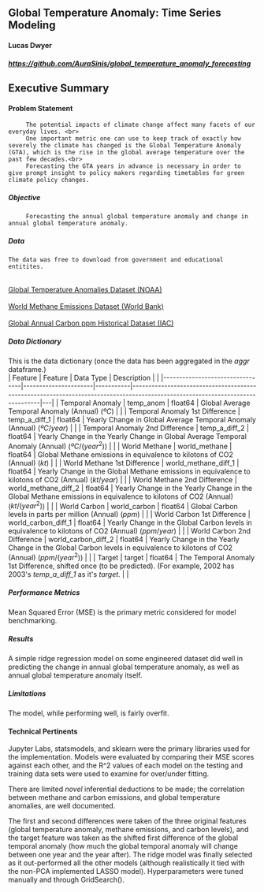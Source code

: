 ## Global Temperature Anomaly: Time Series Modeling
#### Lucas Dwyer
##### https://github.com/AuraSinis/global_temperature_anomaly_forecasting
## Executive Summary
#### Problem Statement
         The potential impacts of climate change affect many facets of our everyday lives. <br>
         One important metric one can use to keep track of exactly how severely the climate has changed is the Global Temperature Anomaly (GTA), which is the rise in the global average temperature over the past few decades.<br>
         Forecasting the GTA years in advance is necessary in order to give prompt insight to policy makers regarding timetables for green climate policy changes. 
##### Objective
         Forecasting the annual global temperature anomaly and change in annual global temperature anomaly.
##### Data
    The data was free to download from government and educational entitites.
   <br> [Global Temperature Anomalies Dataset (NOAA)](https://www.ncdc.noaa.gov/cag/global/time-series/globe/land_ocean/ytd/12/1880-2020/data.csv)<br>
   <br> [World Methane Emissions Dataset (World Bank)](http://api.worldbank.org/v2/en/indicator/EN.ATM.METH.KT.CE?downloadformat=csv)<br>
   <br> [Global Annual Carbon ppm Historical Dataset (IAC)](ftp://data.iac.ethz.ch/CMIP6/input4MIPs/UoM/GHGConc/CMIP/yr/atmos/UoM-CMIP-1-1-0/GHGConc/gr3-GMNHSH/v20160701/mole_fraction_of_carbon_dioxide_in_air_input4MIPs_GHGConcentrations_CMIP_UoM-CMIP-1-1-0_gr3-GMNHSH_0000-2014.csv)
   <br>

##### Data Dictionary <br>
 This is the data dictionary (once the data has been aggregated in the $aggr$ dataframe.) 
<br>
| Feature                         | Feature              | Data Type | Description                                                                                                                   |   |
|---------------------------------|----------------------|-----------|-------------------------------------------------------------------------------------------------------------------------------|---|
| Temporal Anomaly                | temp_anom            | float64   | Global Average Temporal Anomaly (Annual) ($ºC$)                                                                               |   |
| Temporal Anomaly 1st Difference | temp_a_diff_1        | float64   | Yearly Change in Global Average Temporal Anomaly (Annual) ($ºC/year$)                                                         |   |
| Temporal Anomaly 2nd Difference | temp_a_diff_2        | float64   | Yearly Change in the Yearly Change in Global Average Temporal Anomaly (Annual) ($ºC/(year^2)$)                                |   |
| World Methane                   | world_methane        | float64   | Global Methane emissions in equivalence to kilotons of CO2 (Annual) ($kt$)                                                    |   |
| World Methane 1st Difference    | world_methane_diff_1 | float64   | Yearly Change in the Global Methane emissions in equivalence to kilotons of CO2 (Annual) ($kt/year$)                          |   |
| World Methane 2nd Difference    | world_methane_diff_2 | float64   | Yearly Change in the Yearly Change in the Global Methane emissions in equivalence to kilotons of CO2 (Annual) ($kt/(year^2)$) |   |
| World Carbon                    | world_carbon         | float64   | Global Carbon levels in parts per million (Annual) ($ppm$)                                                                    |   |
| World Carbon 1st Difference     | world_carbon_diff_1  | float64   | Yearly Change in the Global Carbon levels in equivalence to kilotons of CO2 (Annual) ($ppm/year$)                             |   |
| World Carbon 2nd Difference     | world_carbon_diff_2  | float64   | Yearly Change in the Yearly Change in the Global Carbon levels in equivalence to kilotons of CO2 (Annual) ($ppm/(year^2)$)    |   |
| Target                          | target               | float64   | The Temporal Anomaly 1st Difference, shifted once (to be predicted). (For example, 2002 has 2003's _temp_a_diff_1_ as it's _target_.            |   |
<br>
##### Performance Metrics<br>
Mean Squared Error (MSE) is the primary metric considered for model benchmarking. <br>
##### Results<br>
A simple ridge regression model on some engineered dataset did well in predicting the change in annual global temperature anomaly, as well as annual global temperature anomaly itself.<br>
##### Limitations<br>
The model, while performing well, is fairly overfit.<br>
#### Technical Pertinents<br>
Jupyter Labs, statsmodels, and sklearn were the primary libraries used for the implementation. 
Models were evaluated by comparing their MSE scores against each other, and the R^2 values of each model on the testing and training data sets were used to examine for over/under fitting.

There are limited _novel_ inferential deductions to be made; the correlation between methane and carbon emissions, and global temperature anomalies, are well documented.


The first and second differences were taken of the three original features (global temperature anomaly, methane emissions, and carbon levels), and the target feature was taken as the shifted first difference of the global temporal anomaly (how much the global temporal anomaly will change between one year and the year after).
The ridge model was finally selected as it out-performed all the other models (although realistically it tied with the non-PCA implemented LASSO model).
Hyperparameters were tuned manually and through GridSearch().
